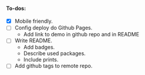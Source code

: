 #### To-dos:

- [x] Mobile friendly.
- [ ] Config deploy do Github Pages.
  - Add link to demo in github repo and in README
- [ ] Write README.
  - Add badges.
  - Describe used packages.
  - Include prints.
- [ ] Add  github tags to remote repo.
